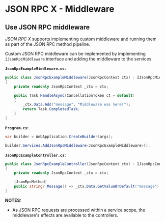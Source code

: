 # JSON RPC X - Middleware

## Use JSON RPC middleware

_JSON RPC X_ supports implementing custom middleware and
running them as part of the JSON RPC method pipeline.

Custom JSON RPC middleware can be implemented by implementing `IJsonRpcMiddleware` interface
and adding the middleware to the services.

**`JsonRpcExampleMiddleware.cs`:**

```cs
public class JsonRpcExampleMiddleware(JsonRpcContext ctx) : IJsonRpcMiddleware
{
    private readonly JsonRpcContext _ctx = ctx;

    public Task HandleAsync(CancellationToken ct = default)
    {
        _ctx.Data.Add("message", "Middleware was here!");
        return Task.CompletedTask;
    }
}
```

**`Program.cs`:**

```cs
var builder = WebApplication.CreateBuilder(args);

builder.Services.AddJsonRpcMiddleware<JsonRpcExampleMiddleware>();
```

**`JsonRpcExampleController.cs`:**
```cs
public class JsonRpcExampleController(JsonRpcContext ctx) : IJsonRpcController
{
    private readonly JsonRpcContext _ctx = ctx;

    [JsonRpcMethod]
    public string? Message() => _ctx.Data.GetValueOrDefault("message");
}
```

**NOTES:**
- As JSON RPC requests are processed within a service scope,
  the middleware's effects are available to the controllers.
